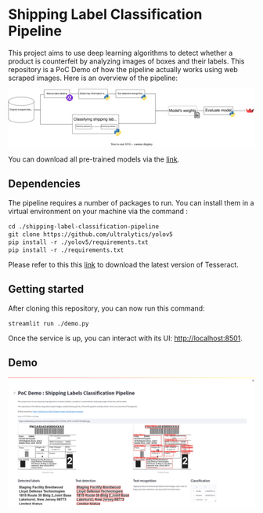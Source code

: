 # Shipping Label Classification Pipeline

This project aims to use deep learning algorithms to detect whether a product is counterfeit by analyzing images of boxes and their labels. This repository is a PoC Demo of how the pipeline actually works using web scraped images. Here is an overview of the pipeline:

![Pipeline](./files/pipeline.svg)

You can download all pre-trained models via the [link](https://drive.google.com/file/d/1cJOny4WFzIUuGLXxJlAnG0BSijZW-NMn/view).

## Dependencies

The pipeline requires a number of packages to run. You can install them in a virtual environment on your machine via the command :

```shell
cd ./shipping-label-classification-pipeline
git clone https://github.com/ultralytics/yolov5
pip install -r ./yolov5/requirements.txt
pip install -r ./requirements.txt
```

Please refer to this this [link](https://tesseract-ocr.github.io/tessdoc/Downloads.html) to download the latest version of Tesseract.

## Getting started

After cloning this repository, you can now run this command:

```shell
streamlit run ./demo.py
```

Once the service is up,  you can interact with its UI: [http://localhost:8501](http://localhost:8501).

## Demo

![Demo](./files/demo.png)
